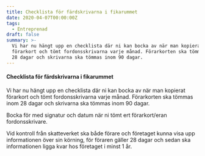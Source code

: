 ```yaml
---
title: Checklista för färdskrivarna i fikarummet
date: 2020-04-07T00:00:00Z
tags:
  - Entreprenad
draft: false
summary: >-
  Vi har nu hängt upp en checklista där ni kan bocka av när man kopierat
  förarkort och tömt fordonsskrivarna varje månad. Förarkorten ska tömmas inom
  28 dagar och skrivarna ska tömmas inom 90 dagar.
---
```

#### Checklista för färdskrivarna i fikarummet

Vi har nu hängt upp en checklista där ni kan bocka av när man kopierat förarkort och tömt fordonsskrivarna varje m&aring;nad. Förarkorten ska tömmas inom 28 dagar och skrivarna ska tömmas inom 90 dagar.

Bocka för med signatur och datum när ni tömt ert förarkort/eran fordonsskrivare.

Vid kontroll fr&aring;n skatteverket ska b&aring;de förare och företaget kunna visa upp informationen över sin körning, för föraren gäller 28 dagar och sedan ska informationen ligga kvar hos företaget i minst 1 &aring;r.
